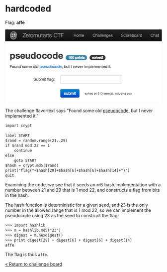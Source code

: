hardcoded
=========

Flag: **affe**

![pseudocode](images/pseudocode.png "pseudocode challenge introduction")

The challenge flavortext says "Found some old [pseudocode](pseudocode
"pseudocode"), but I never implemented it."

    import crypt

    label START
    $rand = random.range(21..29)
    if $rand mod 22 == 1
        continue
    else
        goto START
    $hash = crypt.md5($rand)
    print("flag{"+$hash[29]+$hash[6]+$hash[6]+$hash[14]+"}")
    quit

Examining the code, we see that it seeds an `md5` hash implementation with a
number between 21 and 29 that is 1 mod 22, and constructs a flag from bits in
the hash.

The hash function is deterministic for a given seed, and 23 is the only number
in the allowed range that is 1 mod 22, so we can implement the pseudocode using
23 as the seed to construct the flag:

    >>> import hashlib
    >>> m = hashlib.md5("23")
    >>> digest = m.hexdigest()
    >>> print digest[29] + digest[6] + digest[6] + digest[14]
    affe

The flag is thus `affe`.

[« Return to challenge board](../README.md "Return to challenge board")
